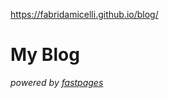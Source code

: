 https://fabridamicelli.github.io/blog/

# My Blog


_powered by [fastpages](https://github.com/fastai/fastpages)_
